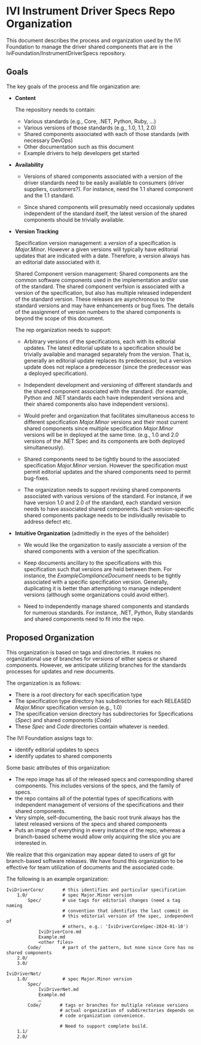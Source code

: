 # IVI Instrument Driver Specs Repo Organization

This document describes the process and organization used by the IVI Foundation to manage the driver shared components that are in the IviFoundation/InstrumentDriverSpecs repository.

## Goals

The key goals of the process and file organization are:

- **Content**
  
  The repository needs to contain:
  - Various standards (e.g., Core, .NET, Python, Ruby, ...)
  - Various versions of those standards (e.g., 1.0, 1.1, 2.0)
  - Shared components associated with each of those standards (with necessary DevOps)
  - Other documentation such as this document
  - Example drivers to help developers get started

- **Availability**
  
  - Versions of shared components associated with a version of the driver standards need to be easily available to consumers (driver suppliers, customers?).  For instance, need the 1.1 shared component and the 1.1 standard.
  
  - Since shared components will presumably need occasionaly updates independent of the standard itself, the latest version of the shared components should be trivially available.
  
- **Version Tracking**
  
  Specification version management: a *version* of a specification is *Major.Minor*.  However a given versions will typically have editorial updates that are indicated with a date.  Therefore, a version always has an editorial date associated with it.
  
  Shared Component version management: Shared components are the common software components used in the implementation and/or use of  the standard.  The shared component verfsion is associated with a version of the specification, but also has multiple released independent of the standard version. These releases are asynchronous to the standard versions and may have enhancements or bug fixes.  The details of the assignment of version numbers to the shared components is beyond the scope of this document.

  The rep organization needs to support:
  
  - Arbitrary versions of the specifications, each with its editorial updates.  The latest editorial update to a specification should be trivially available and managed separately from the version.  That is, generally an editorial update replaces its predecessor, but a version update does not replace a predecessor (since the predecessor was a deployed specification).

  - Independent development and versioning of different standards and the shared component associated with the standard. (for example, Python and .NET standards each have independent versions and their shared components also have independent versions).

  - Would prefer and organization that facilitates simultaneous access to different specification *Major.Minor* versions and their most current shared components since multiple specification *Major.Minor* versions will be in deployed at the same time. (e.g., 1.0 and 2.0 versions of the .NET Spec and its components are both deployed simultaneously).

  - Shared components need to be tightly bound to the associated specification *Major.Minor* version.  However the specification must permit editorial updates and the shared components need to permit bug-fixes.
  
  - The organization needs to support revising shared components associated with various versions of the standard.  For instance, if we have version 1.0 and 2.0 of the standard, each standard version needs to have associated shared components.  Each version-specific shared components package needs to be individually revisable to address defect etc.

- **Intuitive Organization** (admittedly in the eyes of the beholder)

  - We would like the organization to easily associate a version of the shared components with a version of the specification.

  - Keep documents ancillary to the specifications with this specification such that versions are held between them.  For instance, the *ExampleComplianceDocument* needs to be tightly associated with a specific specification version. Generally, duplicating it is better than attemptiong to manage independent versions (although some organizations could avoid either).

  - Need to independently manage shared components and standards for numerous standards.  For instance, .NET, Python, Ruby standards and shared components need to fit into the repo.

## Proposed Organization

This organization is based on tags and directories.  It makes no organizational use of branches for versions of either specs or shared components.  However, we anticipate utilizing branches for the standards processes for updates and new documents.

The organization is as follows:

- There is a root directory for each specification type
- The specification type directory has subdirectories for each RELEASED *Major.Minor* specification version (e.g., 1.0)
- The specification version directory has subdirectories for Specifications (*Spec*) and shared components (*Code*)
- These *Spec* and *Code* directories contain whatever is needed.

The IVI Foundation assigns tags to:

- identify editorial updates to specs
- identify updates to shared components

Some basic attributes of this organization:

- The repo image has all of the released specs and corresponding shared components.  This includes versions of the specs, and the family of specs.
- the repo contains all of the potential types of specifications with independent management of versions of the specifications and their shared components.
- Very simple, self-documenting, the basic root trunk always has the latest released versions of the specs and shared components
- Puts an image of everything in every instance of the repo, whereas a branch-based scheme would allow only acquiring the slice you are interested in.

We realize that this organization may appear dated to users of git for branch-based software releases.  We have found this organization to be effective for team utilization of documents and the associated code.

The following is an example organization:
~~~
IviDriverCore/       # this identifies and particular specification
    1.0/             # spec Major.Minor version
        Spec/        # use tags for editorial changes (need a tag naming
                     # convention that identifies the last commit on 
                     # this editorial version of the spec, independent of 
                     # others, e.g.: 'IviDriverCoreSpec-2024-01-10')
            IviDriverCore.md
            Example.md
            <other files>
        Code/        # part of the pattern, but none since Core has no shared components
    2.0/
    3.0/
    
IviDriverNet/
    1.0/             # spec Major.Minor version
        Spec/
            IviDriverNet.md
            Example.md
            …
        Code/       # tags or branches for multiple release versions
                    # actual organization of subdirectories depends on
                    # code organization convenience.

                    # Need to support complete build.
    1.1/
    2.0/
~~~
